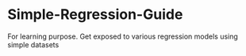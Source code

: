 # Simple-Regression-Guide
For learning purpose. Get exposed to various regression models using simple datasets
